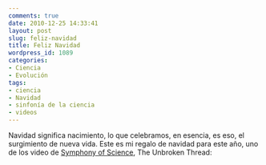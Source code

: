```yaml
---
comments: true
date: 2010-12-25 14:33:41
layout: post
slug: feliz-navidad
title: Feliz Navidad
wordpress_id: 1089
categories:
- Ciencia
- Evolución
tags:
- ciencia
- Navidad
- sinfonía de la ciencia
- videos
---
```


Navidad significa nacimiento, lo que celebramos, en esencia, es eso, el surgimiento de nueva vida.
Este es mi regalo de navidad para este año, uno de los video de [Symphony of Science](www.symphonyofscience.com), The Unbroken Thread:


